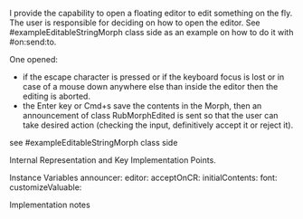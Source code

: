 I provide the capability to open a floating editor to edit something on the fly.
The user is responsible for deciding on how to open the editor. See #exampleEditableStringMorph class side as an example on how to do it with #on:send:to.

One opened:
- if the escape character is pressed or if the keyboard focus is lost or in case of a mouse down anywhere else than inside the editor then the editing is aborted.
- the Enter key or Cmd+s save the contents in the Morph, then an announcement of class RubMorphEdited is sent so that the user can take desired action (checking the input, definitively accept it or reject it).

see #exampleEditableStringMorph class side 

Internal Representation and Key Implementation Points.

Instance Variables
	announcer:		<Announcer>
	editor:		<RubScrolledTextMorph>
	acceptOnCR:	<Boolean>
	initialContents: <String>
	font: <LogicalFont>
	customizeValuable: <Valuable>

Implementation notes
